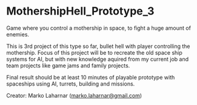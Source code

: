 # MothershipHell_Prototype_3
Game where you control a mothership in space, to fight a huge amount of enemies.

This is 3rd project of this type so far, bullet hell with player controlling the mothership.
Focus of this project will be to recreate the old space ship systems for AI, but with new knowledge aquired from my current job and team projects like game jams and family projects.

Final result should be at least 10 minutes of playable prototype with spaceships using AI, turrets, building and missions.

Creator: Marko Laharnar (marko.laharnar@gmail.com)
